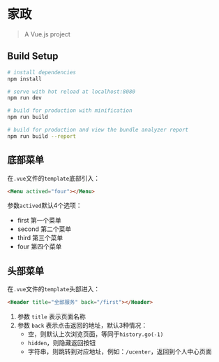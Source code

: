 # 家政

> A Vue.js project

## Build Setup

``` bash
# install dependencies
npm install

# serve with hot reload at localhost:8080
npm run dev

# build for production with minification
npm run build

# build for production and view the bundle analyzer report
npm run build --report
```



## 底部菜单

在`.vue`文件的`template`底部引入：

``` html
<Menu actived="four"></Menu>
```

参数`actived`默认4个选项：

* first 第一个菜单
* second 第二个菜单
* third 第三个菜单
* four 第四个菜单



## 头部菜单

在`.vue`文件的`template`头部进入：

``` html
<Header title="全部服务" back="/first"></Header>
```

1. 参数 `title` 表示页面名称
2. 参数 `back` 表示点击返回的地址，默认3种情况：
   * 空，则默认上次浏览页面，等同于`history.go(-1)`
   * `hidden`，则隐藏返回按钮
   * 字符串，则跳转到对应地址，例如：`/ucenter`，返回到个人中心页面